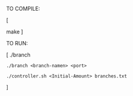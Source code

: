 
TO COMPILE:

[

  make
]

TO RUN:

[
	./branch  <branch-name1> <port>  
	
	./branch <branch-namen> <port>  
	
	./controller.sh <Initial-Amount> branches.txt
	
]
